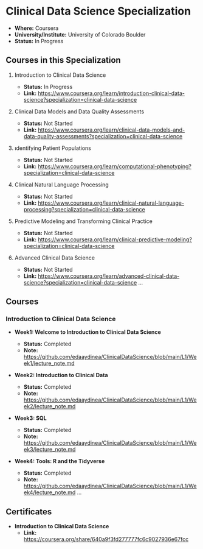 # Clinical Data Science Specialization

- **Where:** Coursera
- **University/Institute:** University of Colorado Boulder
- **Status:** In Progress

## Courses in this Specialization

1. Introduction to Clinical Data Science
   - **Status:** In Progress
   - **Link:** <https://www.coursera.org/learn/introduction-clinical-data-science?specialization=clinical-data-science>

2. Clinical Data Models and Data Quality Assessments
   - **Status:** Not Started
   - **Link:** <https://www.coursera.org/learn/clinical-data-models-and-data-quality-assessments?specialization=clinical-data-science>
  
3. ıdentifying Patient Populations
   - **Status:** Not Started
   - **Link:** <https://www.coursera.org/learn/computational-phenotyping?specialization=clinical-data-science>

4. Clinical Natural Language Processing
   - **Status:** Not Started
   - **Link:** <https://www.coursera.org/learn/clinical-natural-language-processing?specialization=clinical-data-science>

5. Predictive Modeling and Transforming Clinical Practice
   - **Status:** Not Started
   - **Link:** <https://www.coursera.org/learn/clinical-predictive-modeling?specialization=clinical-data-science>

6. Advanced Clinical Data Science
   - **Status:** Not Started
   - **Link:** <https://www.coursera.org/learn/advanced-clinical-data-science?specialization=clinical-data-science>
...

## Courses

### Introduction to Clinical Data Science

- **Week1: Welcome to Introduction to Clinical Data Science**
  - **Status:** Completed
  - **Note:** <https://github.com/edaaydinea/ClinicalDataScience/blob/main/L1/Week1/lecture_note.md>

- **Week2: Introduction to Clinical Data**
  - **Status:** Completed
  - **Note:** <https://github.com/edaaydinea/ClinicalDataScience/blob/main/L1/Week2/lecture_note.md>
  
- **Week3: SQL**
  -  **Status:** Completed
  -  **Note:** <https://github.com/edaaydinea/ClinicalDataScience/blob/main/L1/Week3/lecture_note.md>

- **Week4: Tools: R and the Tidyverse**
  -  **Status:** Completed
  -  **Note:** <https://github.com/edaaydinea/ClinicalDataScience/blob/main/L1/Week4/lecture_note.md>
...

## Certificates

- **Introduction to Clinical Data Science**
  - **Link:** <https://coursera.org/share/640a9f3fd277777fc6c9027936e67fcc>
